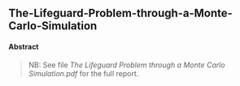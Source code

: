 ## The-Lifeguard-Problem-through-a-Monte-Carlo-Simulation


#### Abstract


> NB: See file *The Lifeguard Problem through a Monte Carlo Simulation.pdf* for the full report.

